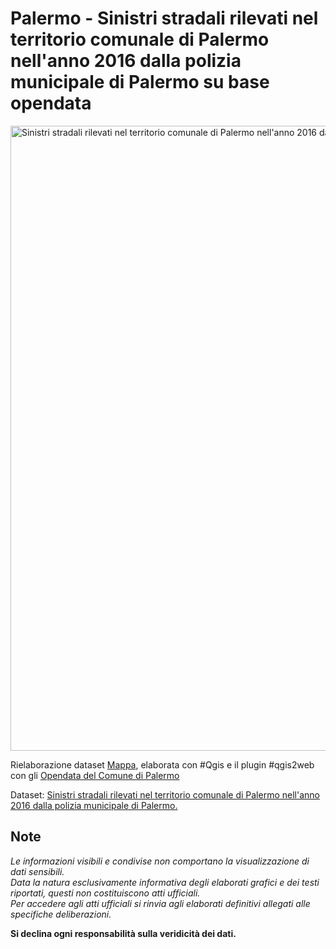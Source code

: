 # Palermo - Sinistri stradali rilevati nel territorio comunale di Palermo nell'anno 2016 dalla polizia municipale di Palermo su base opendata

<a href="https://github.gbvitrano.it/sinistri_2016/index.html"><img width="1000" src="https://github.gbvitrano.it/sinistri_2016/legend/sinistri_2016_800.jpg" Title=" Sinistri stradali rilevati nel territorio comunale di Palermo nell'anno 2016 dalla polizia municipale di Palermo." alt="Sinistri stradali rilevati nel territorio comunale di Palermo nell'anno 2016 dalla polizia municipale di Palermo." /></a>

Rielaborazione dataset [Mappa](https://github.gbvitrano.it/sinistri_2016/index.html), elaborata con #Qgis e il plugin #qgis2web con gli [Opendata del Comune di Palermo](https://www.comune.palermo.it/opendata_dld.php?id=523) 

Dataset: [Sinistri stradali rilevati nel territorio comunale di Palermo nell'anno 2016 dalla polizia municipale di Palermo.](https://www.comune.palermo.it/opendata_dld.php?id=523) 


## Note

*Le informazioni visibili e condivise non comportano la visualizzazione di dati sensibili.<br>Data la natura esclusivamente informativa degli elaborati grafici e dei testi riportati, questi non costituiscono atti ufficiali.<br>Per accedere agli atti ufficiali si rinvia agli elaborati definitivi allegati alle specifiche deliberazioni.* 

**Si declina ogni responsabilità sulla veridicità dei dati.**
